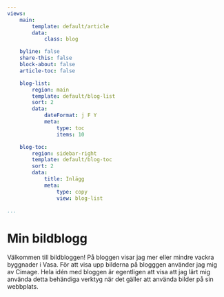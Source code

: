 ```yaml
---
views:
    main:
        template: default/article
        data:
            class: blog

    byline: false
    share-this: false
    block-about: false
    article-toc: false

    blog-list:
        region: main
        template: default/blog-list
        sort: 2
        data:
            dateFormat: j F Y
            meta:
                type: toc
                items: 10

    blog-toc:
        region: sidebar-right
        template: default/blog-toc
        sort: 2
        data:
            title: Inlägg
            meta:
                type: copy
                view: blog-list

...
```

Min bildblogg
===========================

Välkommen till bildbloggen! På bloggen visar jag mer eller mindre vackra byggnader i Vasa. För att visa upp bilderna på blogggen använder jag mig av Cimage. Hela idén med bloggen är egentligen att visa att jag lärt mig använda detta behändiga verktyg när det gäller att använda bilder på sin webbplats.
